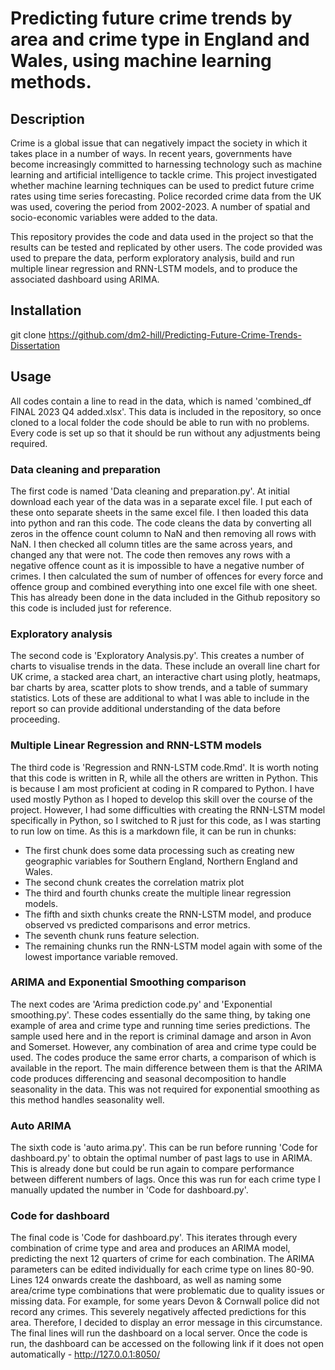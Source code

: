 # Predicting future crime trends by area and crime type in England and Wales, using machine learning methods.

## Description
Crime is a global issue that can negatively impact the society in which it takes place in a number of ways. In recent years, governments have become increasingly committed to harnessing technology such as machine learning and artificial intelligence to tackle crime. This project investigated whether machine learning techniques can be used to predict future crime rates using time series forecasting. Police recorded crime data from the UK was used, covering the period from 2002-2023. A number of spatial and socio-economic variables were added to the data. 

This repository provides the code and data used in the project so that the results can be tested and replicated by other users. The code provided was used to prepare the data, perform exploratory analysis, build and run multiple linear regression and RNN-LSTM models, and to produce the associated dashboard using ARIMA.

## Installation

git clone https://github.com/dm2-hill/Predicting-Future-Crime-Trends-Dissertation

## Usage
All codes contain a line to read in the data, which is named 'combined_df FINAL 2023 Q4 added.xlsx'. This data is included in the repository, so once cloned to a local folder the code should be able to run with no problems. Every code is set up so that it should be run without any adjustments being required. 

### Data cleaning and preparation
The first code is named 'Data cleaning and preparation.py'. At initial download each year of the data was in a separate excel file. I put each of these onto separate sheets in the same excel file. I then loaded this data into python and ran this code. The code cleans the data by converting all zeros in the offence count column to NaN and then removing all rows with NaN. I then checked all column titles are the same across years, and changed any that were not. The code then removes any rows with a negative offence count as it is impossible to have a negative number of crimes. I then calculated the sum of number of offences for every force and offence group and combined everything into one excel file with one sheet. This has already been done in the data included in the Github repository so this code is included just for reference. 

### Exploratory analysis
The second code is 'Exploratory Analysis.py'. This creates a number of charts to visualise trends in the data. These include an overall line chart for UK crime, a stacked area chart, an interactive chart using plotly, heatmaps, bar charts by area, scatter plots to show trends, and a table of summary statistics. Lots of these are additional to what I was able to include in the report so can provide additional understanding of the data before proceeding. 

### Multiple Linear Regression and RNN-LSTM models
The third code is 'Regression and RNN-LSTM code.Rmd'. It is worth noting that this code is written in R, while all the others are written in Python. This is because I am most proficient at coding in R compared to Python. I have used mostly Python as I hoped to develop this skill over the course of the project. However, I had some difficulties with creating the RNN-LSTM model specifically in Python, so I switched to R just for this code, as I was starting to run low on time. As this is a markdown file, it can be run in chunks: 
- The first chunk does some data processing such as creating new geographic variables for Southern England, Northern England and Wales. 
- The second chunk creates the correlation matrix plot
- The third and fourth chunks create the multiple linear regression models. 
- The fifth and sixth chunks create the RNN-LSTM model, and produce observed vs predicted comparisons and error metrics. 
- The seventh chunk runs feature selection. 
- The remaining chunks run the RNN-LSTM model again with some of the lowest importance variable removed. 

### ARIMA and Exponential Smoothing comparison
The next codes are 'Arima prediction code.py' and 'Exponential smoothing.py'. These codes essentially do the same thing, by taking one example of area and crime type and running time series predictions. The sample used here and in the report is criminal damage and arson in Avon and Somerset. However, any combination of area and crime type could be used. The codes produce the same error charts, a comparison of which is available in the report. The main difference between them is that the ARIMA code produces differencing and seasonal decomposition to handle seasonality in the data. This was not required for exponential smoothing as this method handles seasonality well. 

### Auto ARIMA
The sixth code is 'auto arima.py'. This can be run before running 'Code for dashboard.py' to obtain the optimal number of past lags to use in ARIMA. This is already done but could be run again to compare performance between different numbers of lags. Once this was run for each crime type I manually updated the number in 'Code for dashboard.py'. 

### Code for dashboard
The final code is 'Code for dashboard.py'. This iterates through every combination of crime type and area and produces an ARIMA model, predicting the next 12 quarters of crime for each combination. The ARIMA parameters can be edited individually for each crime type on lines 80-90. Lines 124 onwards create the dashboard, as well as naming some area/crime type combinations that were problematic due to quality issues or missing data. For example, for some years Devon & Cornwall police did not record any crimes. This severely negatively affected predictions for this area. Therefore, I decided to display an error message in this circumstance. The final lines will run the dashboard on a local server. Once the code is run, the dashboard can be accessed on the following link if it does not open automatically - http://127.0.0.1:8050/



